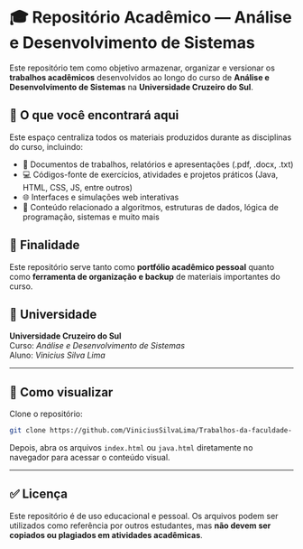 # 🎓 Repositório Acadêmico — Análise e Desenvolvimento de Sistemas

Este repositório tem como objetivo armazenar, organizar e versionar os **trabalhos acadêmicos** desenvolvidos ao longo do curso de **Análise e Desenvolvimento de Sistemas** na **Universidade Cruzeiro do Sul**.

## 📘 O que você encontrará aqui

Este espaço centraliza todos os materiais produzidos durante as disciplinas do curso, incluindo:

- 📄 Documentos de trabalhos, relatórios e apresentações (.pdf, .docx, .txt)
- 💻 Códigos-fonte de exercícios, atividades e projetos práticos (Java, HTML, CSS, JS, entre outros)
- 🌐 Interfaces e simulações web interativas
- 🧠 Conteúdo relacionado a algoritmos, estruturas de dados, lógica de programação, sistemas e muito mais

## 📌 Finalidade

Este repositório serve tanto como **portfólio acadêmico pessoal** quanto como **ferramenta de organização e backup** de materiais importantes do curso.

## 🏫 Universidade

**Universidade Cruzeiro do Sul**  
Curso: *Análise e Desenvolvimento de Sistemas*  
Aluno: *Vinicius Silva Lima*

---

## 🚀 Como visualizar

Clone o repositório:

```bash
git clone https://github.com/ViniciusSilvaLima/Trabalhos-da-faculdade-
```

Depois, abra os arquivos `index.html` ou `java.html` diretamente no navegador para acessar o conteúdo visual.

---

## ✅ Licença

Este repositório é de uso educacional e pessoal. Os arquivos podem ser utilizados como referência por outros estudantes, mas **não devem ser copiados ou plagiados em atividades acadêmicas**.
